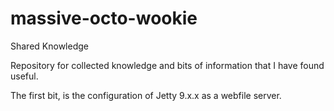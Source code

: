 massive-octo-wookie
===================

Shared Knowledge

Repository for collected knowledge and bits of information that I have found useful.

The first bit, is the configuration of Jetty 9.x.x as a webfile server.

